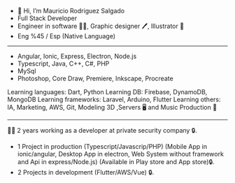 - 👋 Hi, I’m Mauricio Rodriguez Salgado
- Full Stack Developer 
- Engineer in software 👨‍💻, Graphic designer 🖊️, Illustrator 📓
- Eng %45 / Esp (Native Language) 
------------------------------------------------------------------
- Angular, Ionic, Express, Electron, Node.js
- Typescript, Java, C++, C#, PHP 
- MySql
- Photoshop, Core Draw, Premiere, Inkscape, Procreate

Learning languages: Dart, Python
Learning DB: Firebase, DynamoDB, MongoDB
Learning frameworks: Laravel, Arduino, Flutter
Learning others: IA, Marketing, AWS, Git, Modeling 3D ,Servers 🖥 and Music Production 🎹

------------------------------------------------------------------
👨‍💼 2 years working as a developer at private security company 🔒.

- 1 Project in production (Typescript/Javascrip/PHP) (Mobile App in ionic/angular, Desktop App in electron, Web System without framework and Api in express/Node.js) (Available in Play store and App store)🔒.
- 2 Projects in development (Flutter/AWS/Vue) 🔒.
<!---
dragonnmau/dragonnmau is a ✨ special ✨ repository because its `README.md` (this file) appears on your GitHub profile.
You can click the Preview link to take a look at your changes.
--->
